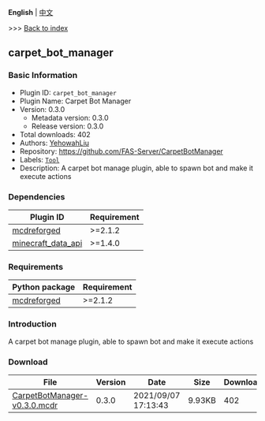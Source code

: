 **English** | [中文](readme-zh_cn.md)

\>\>\> [Back to index](/readme.md)

## carpet_bot_manager

### Basic Information

- Plugin ID: `carpet_bot_manager`
- Plugin Name: Carpet Bot Manager
- Version: 0.3.0
  - Metadata version: 0.3.0
  - Release version: 0.3.0
- Total downloads: 402
- Authors: [YehowahLiu](https://github.com/YehowahLiu)
- Repository: https://github.com/FAS-Server/CarpetBotManager
- Labels: [`Tool`](/labels/tool/readme.md)
- Description: A carpet bot manage plugin, able to spawn bot and make it execute actions

### Dependencies

| Plugin ID | Requirement |
| --- | --- |
| [mcdreforged](https://github.com/Fallen-Breath/MCDReforged) | \>=2.1.2 |
| [minecraft_data_api](/plugins/minecraft_data_api/readme.md) | \>=1.4.0 |

### Requirements

| Python package | Requirement |
| --- | --- |
| [mcdreforged](https://pypi.org/project/mcdreforged) | \>=2.1.2 |

### Introduction

A carpet bot manage plugin, able to spawn bot and make it execute actions

### Download

| File | Version | Date | Size | Downloads | Operations |
| --- | --- | --- | --- | --- | --- |
| [CarpetBotManager-v0.3.0.mcdr](https://github.com/FAS-Server/CarpetBotManager/releases/tag/v0.3.0) | 0.3.0 | 2021/09/07 17:13:43 | 9.93KB | 402 | [Download](https://github.com/FAS-Server/CarpetBotManager/releases/download/v0.3.0/CarpetBotManager-v0.3.0.mcdr) |

